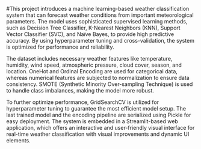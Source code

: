 #This project introduces a machine learning-based weather classification system that can forecast weather conditions from important meteorological parameters. The model uses sophisticated supervised learning methods, such as Decision Tree Classifier, K-Nearest Neighbors (KNN), Support Vector Classifier (SVC), and Naïve Bayes, to provide high predictive accuracy. By using hyperparameter tuning and cross-validation, the system is optimized for performance and reliability.

The dataset includes necessary weather features like temperature, humidity, wind speed, atmospheric pressure, cloud cover, season, and location. OneHot and Ordinal Encoding are used for categorical data, whereas numerical features are subjected to normalization to ensure data consistency. SMOTE (Synthetic Minority Over-sampling Technique) is used to handle class imbalances, making the model more robust.

To further optimize performance, GridSearchCV is utilized for hyperparameter tuning to guarantee the most efficient model setup. The last trained model and the encoding pipeline are serialized using Pickle for easy deployment. The system is embedded in a Streamlit-based web application, which offers an interactive and user-friendly visual interface for real-time weather classification with visual improvements and dynamic UI elements.
